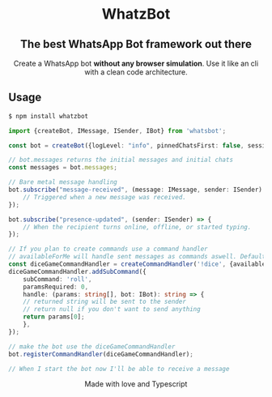 <div align="center">

# WhatzBot

## The best WhatsApp Bot framework out there

Create a WhatsApp bot **without any browser simulation**. Use it like an cli
with a clean code architecture.

</div>

## Usage

```sh
$ npm install whatzbot
```

```typescript
import {createBot, IMessage, ISender, IBot} from 'whatsbot';

const bot = createBot({logLevel: "info", pinnedChatsFirst: false, sessionFile: './auth_info.json'});

// bot.messages returns the initial messages and initial chats
const messages = bot.messages;

// Bare metal message handling
bot.subscribe("message-received", (message: IMessage, sender: ISender) => {
    // Triggered when a new message was received.
});

bot.subscribe("presence-updated", (sender: ISender) => {
    // When the recipient turns online, offline, or started typing.
});

// If you plan to create commands use a command handler
// availableForMe will handle sent messages as commands aswell. Default: false
const diceGameCommandHandler = createCommandHandler('!dice', {availableForMe: true});
diceGameCommandHandler.addSubCommand({
    subCommand: 'roll',
    paramsRequired: 0,
    handle: (params: string[], bot: IBot): string => {
	// returned string will be sent to the sender
	// return null if you don't want to send anything
	return params[0];
    },
});

// make the bot use the diceGameCommandHandler
bot.registerCommandHandler(diceGameCommandHandler);

// When I start the bot now I'll be able to receive a message

```

<div align="center">

Made with love and Typescript

</div>
